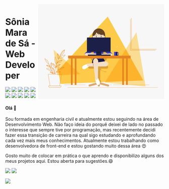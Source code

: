<img align="right" width="400" src="/img/dev.gif" />

# Sônia Mara de Sá - Web Developer
<div> 
    <img width="45px" src="https://cdn.jsdelivr.net/gh/devicons/devicon/icons/html5/html5-plain-wordmark.svg"/>
    <img width="45px" src="https://cdn.jsdelivr.net/gh/devicons/devicon/icons/css3/css3-plain-wordmark.svg"/>
    <img width="45px" src="https://cdn.jsdelivr.net/gh/devicons/devicon/icons/sass/sass-original.svg" />
    <img width="40px" src="https://cdn.jsdelivr.net/gh/devicons/devicon/icons/javascript/javascript-plain.svg"/>
    <img width="45px" src="https://cdn.jsdelivr.net/gh/devicons/devicon/icons/nodejs/nodejs-plain.svg" />
    <img width="45px" src="https://cdn.jsdelivr.net/gh/devicons/devicon/icons/angularjs/angularjs-plain.svg"/>
    <img width="45px" src="https://cdn.jsdelivr.net/gh/devicons/devicon/icons/typescript/typescript-plain.svg" />
    <img width="45px" src="https://cdn.jsdelivr.net/gh/devicons/devicon/icons/react/react-original.svg" />
    <img width="45px" src="https://cdn.jsdelivr.net/gh/devicons/devicon/icons/mongodb/mongodb-plain-wordmark.svg" />
    <img width="45px" src="https://cdn.jsdelivr.net/gh/devicons/devicon/icons/mysql/mysql-original.svg" />
</div>
<p> </p>
<h4> Olá 👋 </h4>
<div align="left">
Sou formada em engenharia civil e atualmente estou seguindo na área de Desenvolvimento Web. Não faço ideia do porquê deixei de lado no passado o interesse que sempre tive por programação, mas recentemente decidi fazer essa transição de carreira na qual sigo estudando e aprofundando cada vez mais meus conhecimentos. Atualmente estou trabalhando como desenvolvedora de front-end e estou gostando muito dessa área 😍
    
Gosto muito de colocar em prática o que aprendo e disponibilizo alguns dos meus projetos aqui. Estou aberta para sugestões.😄
</div> 


<div>
<img  width="57%" src="https://github-readme-stats-eight-theta.vercel.app/api?username=soniamarasa&show_icons=true&theme=onedark&include_all_commits=true&count_private=true&border_radius=35&hide_border=true"/>
<img  width="41%" src="https://github-readme-stats.vercel.app/api/top-langs/?username=soniamarasa&layout=compact&langs_count=8&theme=onedark&hide_border=true"/>
</div>



<!--
**soniamarasa/soniamarasa** is a ✨ _special_ ✨ repository because its `README.md` (this file) appears on your GitHub profile.

Here are some ideas to get you started:

- 🔭 I’m currently working on ...
- 🌱 I’m currently learning ...
- 👯 I’m looking to collaborate on ...
- 🤔 I’m looking for help with ...
- 💬 Ask me about ...
- 📫 How to reach me: ...
- 😄 Pronouns: ...
- ⚡ Fun fact: ...
-->
![](https://komarev.com/ghpvc/?username=soniamarasa&color=blue&style=flat)
